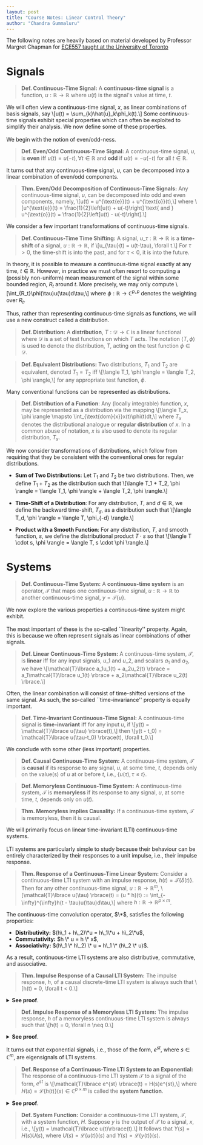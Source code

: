 ```yaml
---
layout: post
title: "Course Notes: Linear Control Theory"
author: "Chandra Gummaluru"
---
```


The following notes are heavily based on material developed by Professor Margret Chapman for [ECE557 taught at the University of Toronto]()
  
# Signals
> **Def. Continuous-Time Signal:** A **continuous-time signal** is a function, $u: \mathbb{R} \rightarrow \mathbb{R}$ where $u(t)$ is the signal's value at time, $t$.
 
We will often view a continuous-time signal, $x$, as linear combinations of basis signals, say
\\[u(t) = \sum\_{k}\hat{u}\_k\phi_k(t).\\]
Some continuous-time signals exhibit special properties which can often be exploited to simplify their analysis. We now define some of these properties.
<br><br>
We begin with the notion of even/odd-ness.
> **Def. Even/Odd Continuous-Time Signal:** A continuous-time signal, $u$, is **even** iff $u(t) = u(-t), \forall t \in \mathbb{R}$ and **odd** if $u(t) = -u(-t)$ for
> all $t \in \mathbb{R}$.

It turns out that any continuous-time signal, $u$, can be decomposed into a linear combination of even/odd components.

> **Thm. Even/Odd Decomposition of Continuous-Time Signals:** Any continuous-time signal, $u$, can be decomposed into odd and even components, namely,
> \\[u(t) = u^{\text{e}}(t) + u^{\text{o}}(t),\\]
> where
> \\[u^{\text{e}}(t) = \frac{1}{2}\left[u(t) + u(-t)\right] \text{ and } u^{\text{o}}(t) = \frac{1}{2}\left[u(t) - u(-t)\right].\\]

We consider a few important transformations of continuous-time signals.
> **Def. Continuous-Time Time Shifting:** A signal, $u\_{\tau}: \mathbb{R} \rightarrow \mathbb{R}$ is a **time-shift** of a signal, $u: \mathbb{R} \rightarrow \mathbb{R}$, if
> \\[u_{\tau}(t) = u(t-\tau), \forall t.\\]
> For $\tau > 0$, the time-shift is into the past, and for $\tau < 0$, it is into the future.

In theory, it is possible to measure a continuous-time signal exactly at any time, $t \in \mathbb{R}$. However, in practice we must often resort to computing a (possibly non-uniform) mean measurement of the signal within some bounded region, $R_t$ around $t$. More precisely, we may only compute
\\[\int_{R_t}\phi(\tau)u(\tau)d\tau,\\]
where $\phi: \mathbb{R} \rightarrow \mathbb{C}^{p,p}$ denotes the weighting over $R_t$.

Thus, rather than representing continuous-time signals as functions, we will use a new construct called a distribution.
> **Def. Distribution:** A **distribution**, $T: \mathcal{D} \rightarrow \mathbb{C}$ is a linear functional where $\mathcal{D}$ is a set of test functions on which $T$ acts. The notation $\langle T, \phi \rangle$ is used to denote the distribution, $T$, acting on the test function $\phi \in \mathcal{D}$.

> **Def. Equivalent Distributions:** Two distributions, $T_1$ and $T_2$ are equivalent, denoted $T_1 = T_2$ iff
> \\[\langle T_1, \phi \rangle = \langle T_2, \phi \rangle,\\]
> for any appropriate test function, $\phi$.

Many conventional functions can be represented as distributions.

> **Def. Distribution of a Function**: Any (locally integrable) function, $x$, may be represented as a distribution via the mapping
> \\[\langle T_x, \phi \rangle \mapsto \int_{\text{dom}{x}}x(t)\phi(t)dt,\\]
> where $T_x$ denotes the distributional analogue or **regular distribution** of $x$.
> In a common abuse of notation, $x$ is also used to denote its regular distribution, $T_x$.

We now consider transformations of distributions, which follow from requiring that they be consistent with the conventional ones for regular distributions.

- **Sum of Two Distributions:** Let $T_1$ and $T_2$ be two distributions. Then, we define $T_1 + T_2$ as the distribution such that \\[\langle T_1 + T_2, \phi \rangle = \langle T_1, \phi \rangle + \langle T_2, \phi \rangle.\\]

- **Time-Shift of a Distribution**: For any distribution, $T$, and $d \in \mathbb{R}$, we define the backward time-shift, $T_d$, as a distribution such that \\[\langle T_d, \phi \rangle = \langle T, \phi_{-d} \rangle.\\]

- **Product with a Smooth Function**: For any distribution, $T$, and smooth function, $s$, we define the distributional product $T \cdot s$ so that \\[\langle T \cdot s, \phi \rangle = \langle T, s \cdot \phi \rangle.\\]

# Systems
> **Def. Continuous-Time System:** A **continuous-time system** is an operator, $\mathcal{T}$ that maps one continuous-time signal, $u: \mathbb{R} \rightarrow \mathbb{R}$ to another continuous-time signal, $y = \mathcal{T} \lbrace u \rbrace$.

We now explore the various properties a continuous-time system might exhibit.
<br><br>
The most important of these is the so-called ``linearity'' property. Again, this is because we often represent signals as linear combinations of other signals.
> **Def. Linear Continuous-Time System:** A continuous-time system, $\mathcal{T}$, is **linear** iff for any input signals, $u\_1$ and $u\_2$, and scalars $a_1$ and $a_2$, we have
> \\[\mathcal{T}\lbrace a_1u_1(t) + a_2u_2(t) \rbrace = a_1\mathcal{T}\lbrace u_1(t) \rbrace + a_2\mathcal{T}\lbrace u_2(t) \rbrace.\\]

Often, the linear combination will consist of time-shifted versions of the same signal. As such, the so-called ``time-invariance'' property is equally important.

> **Def. Time-Invariant Continuous-Time Signal:** A continuous-time signal is **time-invariant** iff for any input $u$, if
\\[y(t) = \mathcal{T}\lbrace u(\tau) \rbrace(t),\\]
then
\\[y(t - t_0) = \mathcal{T}\lbrace u(\tau-t_0) \rbrace(t), \forall t_0.\\]

We conclude with some other (less important) properties.
> **Def. Causal Continuous-Time System:** A continuous-time system, $\mathcal{T}$ is **causal** if its response to any signal, $u$, at some time, $t$, depends only on the value(s) of $u$ at or before $t$, i.e., $\lbrace u(\tau), \tau \leq t \rbrace$.

> **Def. Memoryless Continuous-Time System:** A continuous-time system, $\mathcal{T}$ is **memoryless** if its response to any signal, $u$, at some time, $t$, depends only on $u(t)$.

> **Thm. Memoryless implies Causality:** If a continuous-time system, $\mathcal{T}$ is memoryless, then it is causal.

We will primarily focus on linear time-invariant (LTI) continuous-time systems.
<br><br>
LTI systems are particularly simple to study because their behaviour can be entirely characterized by their responses to a unit impulse, i.e., their impulse response.

> **Thm. Response of a Continuous-Time Linear System:** Consider a continuous-time LTI system with an impulse response, $h(t) = \mathcal{T} \lbrace \delta(t) \rbrace$. Then for any other continuous-time signal, $u: \mathbb{R} \rightarrow \mathbb{R}^m$,
> \\[\mathcal{T}\lbrace u(\tau) \rbrace(t) = (u * h)(t) := \int_{-\infty}^{\infty}h(t - \tau)u(\tau)d\tau,\\]
> where $h: \mathbb{R} \rightarrow \mathbb{R}^{p \times m}$.

The continuous-time convolution operator, $\*$, satisfies the following properties:
- **Distributivity:** $(h\_1 + h\_2)\*u = h\_1\*u + h\_2\*u$,
- **Commutativity:** $h \* u = h \* x$,
- **Associativity:** $(h\_1 \* h\_2) \* u = h\_1 \* (h\_2 \* u)$.

As a result, continuous-time LTI systems are also distributive, commutative, and associative.


> **Thm. Impulse Response of a Causal LTI System:** The impulse response, $h$, of a causal discrete-time LTI system is always such that \\[h(t) = 0, \forall t < 0.\\]

<details>
 <summary><strong>See proof</strong>.</summary>
<p>
Consider the response $y: \mathbb{R} \rightarrow \mathbb{R}^p$ of the system to an arbitrary continuous-time signal, $u: \mathbb{R} \rightarrow \mathbb{R}^m$. We have
\[y(t) = (x * h)(t) = (h * x)(t)\]
$\begin{aligned}
&= \int_{-\infty}^{\infty}h(\tau)u(t- \tau)d\tau \\
&= \int_{-\infty}^{0}h(\tau)u(t - \tau)d\tau + \int_{0}^{\infty}h(\tau)u(t-\tau)d\tau
\end{aligned}$
<br><br>
To satisfy causality, the first sum must evaluate to zero for any $u$, and so $h(t) = 0, \forall t < 0$. $\blacksquare$
</p>
</details>

> **Def. Impulse Response of a Memoryless LTI System:** The impulse response, $h$ of a memoryless continuous-time LTI system is always such that \\[h(t) = 0, \forall n \neq 0.\\]


<details>
 <summary><strong>See proof</strong>.</summary>
<p>
Consider the response $y: \mathbb{R} \rightarrow \mathbb{R}^p$ of the system to an arbitrary continuous-time signal, $u: \mathbb{R} \rightarrow \mathbb{R}^m$. We have
\[y(t) = (x * h)(t) = (h * x)(t)\]
$\begin{aligned}
&= \int_{-\infty}^{\infty}h(\tau)u(t- \tau)d\tau \\
&= \int_{-\infty}^{0}h(\tau)u(t - \tau)d\tau + \int_{0}^{\infty}h(\tau)u(t-\tau)d\tau
\end{aligned}$
<br><br>
To satisfy causality, the first sum must evaluate to zero for any $u$, and so $h(t) = 0, \forall t < 0$. $\blacksquare$
</p>
</details>

It turns out that exponential signals, i.e., those of the form, $e^{st}$, where $s \in \mathbb{C}^m$, are eigensignals of LTI systems.

> **Def. Response of a Continuous-Time LTI System to an Exponential:** The response of a continuous-time LTI system $\mathcal{T}$ to a signal of the form, $e^{st}$ is \\[\mathcal{T}\lbrace e^{st} \rbrace(t) = H(s)e^{st},\\]
where $H(s) = \mathscr{L}\lbrace h(t) \rbrace(s) \in \mathbb{C}^{p \times m}$ is called the **system function**.

<details>
 <summary><strong>See proof</strong>.</summary>
<p>
Let $u(t) = e^{st}$ where $s \in \mathbb{C}^{m}$. We have
\[y(t) = \mathcal{T}\lbrace u(t) \rbrace(t) = (h * u)(t)\]
$\begin{aligned}
&= \int_{-\infty}^{\infty}h(\tau)u(t-\tau)d\tau \\
&= \int_{-\infty}^{\infty}h(\tau)e^{s(t-\tau)}d\tau \\
&= \left(\underbrace{\int_{-\infty}^{\infty}h(\tau)e^{-s\tau}d\tau}_{\mathscr{L}\lbrace h \rbrace(s)}\right)e^{st}. $\blacksquare$
\end{aligned}$
</p>
</details>

> **Def. System Function:** Consider a continuous-time LTI system, $\mathcal{T}$, with a system function, $H$. Suppose $y$ is the output of $\mathcal{T}$ to a signal, $x$, i.e.,
> \\[y(t) = \mathcal{T}\lbrace u(t)\rbrace(t).\\]
> It follows that $Y(s) = H(s)U(s)$, where $U(s) = \mathscr{L}\lbrace u(t)\rbrace(s)$ and $Y(s) = \mathscr{L}\lbrace y(t)\rbrace(s)$.
